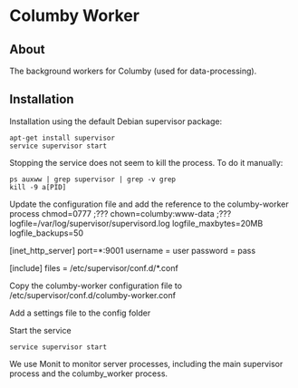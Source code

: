 # Columby Worker

## About
The background workers for Columby (used for data-processing). 


## Installation 
Installation using the default Debian supervisor package: 
    
    apt-get install supervisor
    service supervisor start

Stopping the service does not seem to kill the process. To do it manually: 

    ps auxww | grep supervisor | grep -v grep
    kill -9 a[PID]

Update the configuration file and add the reference to the columby-worker process
    chmod=0777 ;???
  chown=columby:www-data ;???
  logfile=/var/log/supervisor/supervisord.log
  logfile_maxbytes=20MB
  logfile_backups=50
      
  [inet_http_server]
  port=*:9001
  username = user
  password = pass
      
  [include]
  files = /etc/supervisor/conf.d/*.conf

Copy the columby-worker configuration file to /etc/supervisor/conf.d/columby-worker.conf

Add a settings file to the config folder
    


Start the service
    
    service supervisor start


We use Monit to monitor server processes, including the main supervisor process and the columby_worker process. 